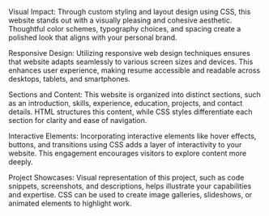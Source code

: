 Visual Impact: Through custom styling and layout design using CSS, this website stands out with a visually pleasing and cohesive aesthetic. Thoughtful color schemes, typography choices, and spacing create a polished look that aligns with your personal brand.

Responsive Design: Utilizing responsive web design techniques ensures that website adapts seamlessly to various screen sizes and devices. This enhances user experience, making resume accessible and readable across desktops, tablets, and smartphones.

Sections and Content: This website is organized into distinct sections, such as an introduction, skills, experience, education, projects, and contact details. HTML structures this content, while CSS styles differentiate each section for clarity and ease of navigation.

Interactive Elements: Incorporating interactive elements like hover effects, buttons, and transitions using CSS adds a layer of interactivity to your website. This engagement encourages visitors to explore content more deeply.

Project Showcases: Visual representation of this project, such as code snippets, screenshots, and descriptions, helps illustrate your capabilities and expertise. CSS can be used to create image galleries, slideshows, or animated elements to highlight work.

